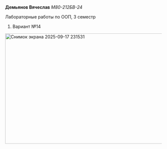 **Демьянов Вячеслав**
*М80-212БВ-24*

Лабораторные работы по ООП, 3 семестр

1. Вариант №14
<img width="846" height="354" alt="Снимок экрана 2025-09-17 231531" src="https://github.com/user-attachments/assets/889e0555-d215-4720-b17e-cbeb4aefc684" />
